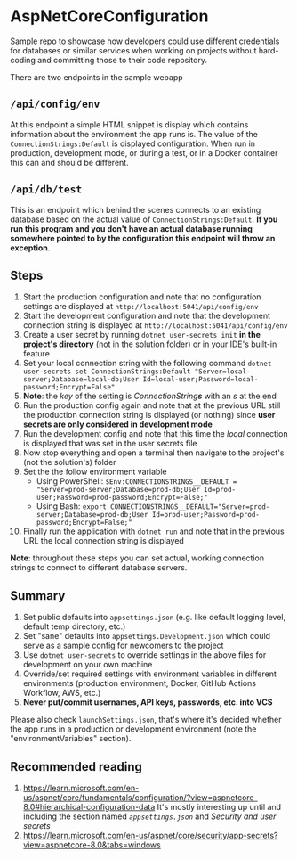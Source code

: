 # AspNetCoreConfiguration

Sample repo to showcase how developers could use different credentials
for databases or similar services when working on projects without
hard-coding and committing those to their code repository.

There are two endpoints in the sample webapp

## `/api/config/env`

At this endpoint a simple HTML snippet is display which contains information
about the environment the app runs is. The value of the `ConnectionStrings:Default`
is displayed configuration. When run in production, development mode, or during
a test, or in a Docker container this can and should be different.

## `/api/db/test`

This is an endpoint which behind the scenes connects to an existing database based
on the actual value of `ConnectionStrings:Default`. **If you run this program and
you don't have an actual database running somewhere pointed to by the configuration
this endpoint will throw an exception**.

## Steps

1. Start the production configuration and note that no configuration
settings are displayed at `http://localhost:5041/api/config/env`
2. Start the development configuration and note that the development
connection string is displayed at `http://localhost:5041/api/config/env`
3. Create a user secret by running `dotnet user-secrets init` **in the
project's directory** (not in the solution folder) or in your IDE's built-in feature
4. Set your local connection string with the following command
`dotnet user-secrets set ConnectionStrings:Default "Server=local-server;Database=local-db;User Id=local-user;Password=local-password;Encrypt=False"`
5. **Note**: the _key_ of the setting is _ConnectionString**s**_ with an _s_ at the end
6. Run the production config again and note that at the previous URL still the production
connection string is displayed (or nothing) since **user secrets are only considered in development mode**
7. Run the development config and note that this time the _local_ connection is displayed
that was set in the user secrets file
8. Now stop everything and open a terminal then navigate to the project's (not the solution's) folder
9. Set the the follow environment variable
   - Using PowerShell: `$Env:CONNECTIONSTRINGS__DEFAULT = "Server=prod-server;Database=prod-db;User Id=prod-user;Password=prod-password;Encrypt=False;"`
   - Using Bash: `export CONNECTIONSTRINGS__DEFAULT="Server=prod-server;Database=prod-db;User Id=prod-user;Password=prod-password;Encrypt=False;"`
10. Finally run the application with `dotnet run` and note that in the previous URL the local connection
string is displayed

**Note**: throughout these steps you can set actual, working connection strings to connect to different database servers.

## Summary

1. Set public defaults into `appsettings.json` (e.g. like default logging level, default temp directory, etc.)
2. Set "sane" defaults into `appsettings.Development.json` which could serve as a sample config for newcomers to the project
3. Use `dotnet user-secrets` to override settings in the above files for development on your own machine
4. Override/set required settings with environment variables in different environments (production environment, Docker, GitHub Actions Workflow, AWS, etc.)
5. **Never put/commit usernames, API keys, passwords, etc. into VCS**

Please also check `launchSettings.json`, that's where it's decided whether the app runs in
a production or development environment (note the "environmentVariables" section).

## Recommended reading

1. https://learn.microsoft.com/en-us/aspnet/core/fundamentals/configuration/?view=aspnetcore-8.0#hierarchical-configuration-data
    It's mostly interesting up until and including the section named _`appsettings.json`_ and _Security and user secrets_
2. https://learn.microsoft.com/en-us/aspnet/core/security/app-secrets?view=aspnetcore-8.0&tabs=windows